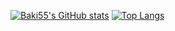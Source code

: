 [![Baki55's GitHub stats](https://github-readme-stats.vercel.app/api?username=Baki55&count_private=true&theme=dark)](https://github.com/anuraghazra/github-readme-stats)
[![Top Langs](https://github-readme-stats.vercel.app/api/top-langs/?username=Baki55)](https://github.com/anuraghazra/github-readme-stats)
